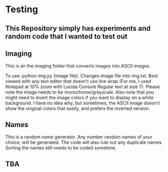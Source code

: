 # Testing

## This Repository simply has experiments and random code that I wanted to test out

## Imaging

This is an the imaging folder that converts images into ASCII images.

To use: python img.py {image file}. Changes image file into img.txt. Best viewed with any text editor that doesn't use line wrap (For me, I used Notepad at 10% zoom with Lucida Console Regular text at size 7). Please note the image needs to be monochome/greyscale. Also note that you might need to invert the image colors if you want to display on a white background. I have no idea why, but sometimes, the ASCII image doesn't show the original colors that easily, and prefers the inverted version.

## Names

This is a random name generator. Any number random names of your choice, will be generated. The code will also rule out any duplicate names. Sorting the names still needs to be coded sometime.

## TBA

